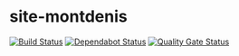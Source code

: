# site-montdenis

[![Build Status](https://travis-ci.org/ViBiOh/site-montdenis.svg?branch=master)](https://travis-ci.org/ViBiOh/site-montdenis)
[![Dependabot Status](https://api.dependabot.com/badges/status?host=github&repo=ViBiOh/site-montdenis)](https://dependabot.com)
[![Quality Gate Status](https://sonarcloud.io/api/project_badges/measure?project=ViBiOh_site-montdenis&metric=alert_status)](https://sonarcloud.io/dashboard?id=ViBiOh_site-montdenis)
